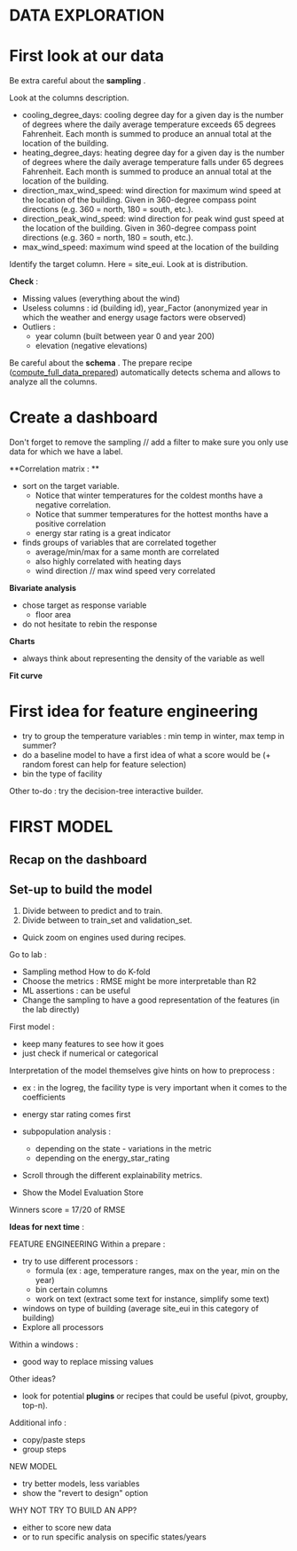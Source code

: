 
# DATA EXPLORATION

# First look at our data
Be extra careful about the  **sampling** . 

Look at the columns description. 
- cooling_degree_days: cooling degree day for a given day is the number of degrees where the daily average temperature exceeds 65 degrees Fahrenheit. Each month is summed to produce an annual total at the location of the building.
- heating_degree_days: heating degree day for a given day is the number of degrees where the daily average temperature falls under 65 degrees Fahrenheit. Each month is summed to produce an annual total at the location of the building.
- direction_max_wind_speed: wind direction for maximum wind speed at the location of the building. Given in 360-degree compass point directions (e.g. 360 = north, 180 = south, etc.).
- direction_peak_wind_speed: wind direction for peak wind gust speed at the location of the building. Given in 360-degree compass point directions (e.g. 360 = north, 180 = south, etc.).
- max_wind_speed: maximum wind speed at the location of the building

Identify the target column. Here = site_eui. Look at is distribution. 

 **Check**  : 
- Missing values (everything about the wind)
- Useless columns : id (building id), year_Factor (anonymized year in which the weather and energy usage factors were observed)
- Outliers : 
  - year column (built between year 0 and year 200)
  - elevation (negative elevations)

Be careful about the  **schema** . The prepare recipe ([compute_full_data_prepared](recipe:compute_full_data_prepared)) automatically detects schema and allows to analyze all the columns. 

# Create a dashboard

Don't forget to remove the sampling // add a filter to make sure you only use data for which we have a label. 

 **Correlation matrix : ** 
- sort on the target variable. 
  - Notice that winter temperatures for the coldest months have a negative correlation. 
  - Notice that summer temperatures for the hottest months have a positive correlation
  - energy star rating is a great indicator
- finds groups of variables that are correlated together
  - average/min/max for a same month are correlated
  - also highly correlated with heating days 
  - wind direction // max wind speed very correlated

**Bivariate analysis**
- chose target as response variable
  - floor area
- do not hesitate to rebin the response

**Charts** 
- always think about representing the density of the variable as well

**Fit curve**


# First idea for feature engineering 
- try to group the temperature variables : min temp in winter, max temp in summer? 
- do a baseline model to have a first idea of what a score would be (+ random forest can help for feature selection)
- bin the type of facility

Other to-do : try the decision-tree interactive builder. 

# FIRST MODEL

## Recap on the dashboard

## Set-up to build the model
1) Divide between to predict and to train. 
2) Divide between to train_set and validation_set. 

- Quick zoom on engines used during recipes. 

Go to lab : 
- Sampling method  How to do K-fold
- Choose the metrics : RMSE might be more interpretable than R2
- ML assertions : can be useful
- Change the sampling to have a good representation of the features (in the lab directly)

First model : 
- keep many features to see how it goes
- just check if numerical or categorical

Interpretation of the model themselves give hints on how to preprocess : 
- ex : in the logreg, the facility type is very important when it comes to the coefficients
- energy star rating comes first
- subpopulation analysis : 
  - depending on the state - variations in the metric
  - depending on the energy_star_rating

- Scroll through the different explainability metrics. 
- Show the Model Evaluation Store

Winners score = 17/20 of RMSE


 **Ideas for next time**  : 

FEATURE ENGINEERING
Within a prepare : 
- try to use different processors : 
  - formula (ex : age, temperature ranges, max on the year, min on the year)
  - bin certain columns
  - work on text (extract some text for instance, simplify some text)
- windows on type of building (average site_eui in this category of building)
- Explore all processors

Within a windows : 
- good way to replace missing values

Other ideas? 
- look for potential  **plugins**  or recipes that could be useful (pivot, groupby, top-n). 

Additional info : 
- copy/paste steps
- group steps

NEW MODEL
- try better models, less variables
- show the "revert to design" option

WHY NOT TRY TO BUILD AN APP?
- either to score new data
- or to run specific analysis on specific states/years


